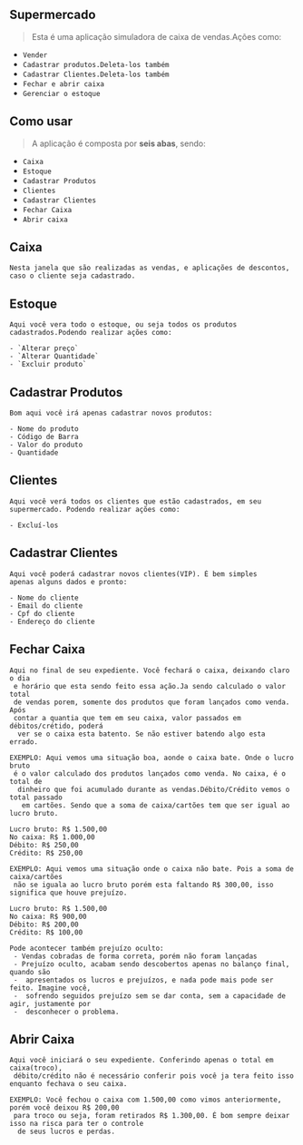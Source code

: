 ## Supermercado

> Esta é uma aplicação simuladora de caixa de vendas.Ações como:

- `Vender`
- `Cadastrar produtos.Deleta-los também`
- `Cadastrar Clientes.Deleta-los também`
- `Fechar e abrir caixa`
- `Gerenciar o estoque`

## Como usar

>A aplicação é composta por **seis abas**, sendo:
- `Caixa`
- `Estoque`
- `Cadastrar Produtos`
- `Clientes`
- `Cadastrar Clientes`
- `Fechar Caixa`
- `Abrir caixa`

## Caixa

    Nesta janela que são realizadas as vendas, e aplicações de descontos, caso o cliente seja cadastrado.

## Estoque

    Aqui você vera todo o estoque, ou seja todos os produtos cadastrados.Podendo realizar ações como:
    
    - `Alterar preço`
    - `Alterar Quantidade`
    - `Excluir produto`

## Cadastrar Produtos

    Bom aqui você irá apenas cadastrar novos produtos:

    - Nome do produto
    - Código de Barra
    - Valor do produto
    - Quantidade

## Clientes

    Aqui você verá todos os clientes que estão cadastrados, em seu supermercado. Podendo realizar ações como:

    - Excluí-los
  
## Cadastrar Clientes

    Aqui você poderá cadastrar novos clientes(VIP). É bem simples
    apenas alguns dados e pronto:

    - Nome do cliente
    - Email do cliente
    - Cpf do cliente
    - Endereço do cliente

## Fechar Caixa

    Aqui no final de seu expediente. Você fechará o caixa, deixando claro o dia
     e horário que esta sendo feito essa ação.Ja sendo calculado o valor total 
     de vendas porem, somente dos produtos que foram lançados como venda. Após 
     contar a quantia que tem em seu caixa, valor passados em débitos/crétido, poderá
      ver se o caixa esta batento. Se não estiver batendo algo esta errado.

    EXEMPLO: Aqui vemos uma situação boa, aonde o caixa bate. Onde o lucro bruto
     é o valor calculado dos produtos lançados como venda. No caixa, é o total de
      dinheiro que foi acumulado durante as vendas.Débito/Crédito vemos o total passado
       em cartões. Sendo que a soma de caixa/cartões tem que ser igual ao lucro bruto.

    Lucro bruto: R$ 1.500,00 
    No caixa: R$ 1.000,00
    Débito: R$ 250,00
    Crédito: R$ 250,00

    EXEMPLO: Aqui vemos uma situação onde o caixa não bate. Pois a soma de caixa/cartões
     não se iguala ao lucro bruto porém esta faltando R$ 300,00, isso significa que houve prejuízo.

    Lucro bruto: R$ 1.500,00 
    No caixa: R$ 900,00
    Débito: R$ 200,00
    Crédito: R$ 100,00

    Pode acontecer também prejuízo oculto:
     - Vendas cobradas de forma correta, porém não foram lançadas
     - Prejuízo oculto, acabam sendo descobertos apenas no balanço final, quando são
     -  apresentados os lucros e prejuízos, e nada pode mais pode ser feito. Imagine você, 
     -  sofrendo seguidos prejuízo sem se dar conta, sem a capacidade de agir, justamente por
     -  desconhecer o problema.

## Abrir Caixa
    
    Aqui você iniciará o seu expediente. Conferindo apenas o total em caixa(troco),
     débito/crédito não é necessário conferir pois você ja tera feito isso enquanto fechava o seu caixa.

    EXEMPLO: Você fechou o caixa com 1.500,00 como vimos anteriormente, porém você deixou R$ 200,00
     para troco ou seja, foram retirados R$ 1.300,00. É bom sempre deixar isso na risca para ter o controle
      de seus lucros e perdas.

    